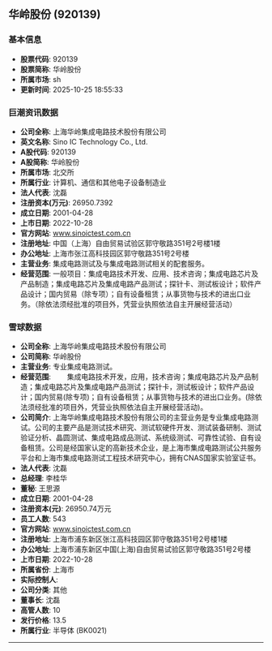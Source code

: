 ## 华岭股份 (920139)

### 基本信息

- **股票代码**: 920139
- **股票简称**: 华岭股份
- **所属市场**: sh
- **更新时间**: 2025-10-25 18:55:33

### 巨潮资讯数据

- **公司全称**: 上海华岭集成电路技术股份有限公司
- **英文名称**: Sino IC Technology Co., Ltd.
- **A股代码**: 920139
- **A股简称**: 华岭股份
- **所属市场**: 北交所
- **所属行业**: 计算机、通信和其他电子设备制造业
- **法人代表**: 沈磊
- **注册资本(万元)**: 26950.7392
- **成立日期**: 2001-04-28
- **上市日期**: 2022-10-28
- **官方网站**: www.sinoictest.com.cn
- **注册地址**: 中国（上海）自由贸易试验区郭守敬路351号2号楼1楼
- **办公地址**: 上海市张江高科技园区郭守敬路351号2号楼
- **主营业务**: 集成电路测试及与集成电路测试相关的配套服务。
- **经营范围**: 一般项目：集成电路技术开发、应用、技术咨询；集成电路芯片及产品制造；集成电路芯片及集成电路产品测试；探针卡、测试板设计；软件产品设计；国内贸易（除专项）；自有设备租赁；从事货物与技术的进出口业务。（除依法须经批准的项目外，凭营业执照依法自主开展经营活动）

### 雪球数据

- **公司全称**: 上海华岭集成电路技术股份有限公司
- **公司简称**: 华岭股份
- **主营业务**: 专业集成电路测试。
- **经营范围**: 　　集成电路技术开发，应用，技术咨询；集成电路芯片及产品制造；集成电路芯片及集成电路产品测试；探针卡，测试板设计；软件产品设计；国内贸易(除专项)；自有设备租赁；从事货物与技术的进出口业务。(除依法须经批准的项目外，凭营业执照依法自主开展经营活动)。
- **公司简介**: 上海华岭集成电路技术股份有限公司的主营业务是专业集成电路测试。公司的主要产品是测试技术研究、测试软硬件开发、测试装备研制、测试验证分析、晶圆测试、集成电路成品测试、系统级测试、可靠性试验、自有设备租赁。公司是经国家认定的高新技术企业，是上海市集成电路测试公共服务平台和上海市集成电路测试工程技术研究中心，拥有CNAS国家实验室证书。
- **法人代表**: 沈磊
- **总经理**: 李桂华
- **董秘**: 王思源
- **成立日期**: 2001-04-28
- **注册资本(元)**: 26950.74万元
- **员工人数**: 543
- **官方网站**: www.sinoictest.com.cn
- **注册地址**: 上海市浦东新区张江高科技园区郭守敬路351号2号楼1楼
- **办公地址**: 上海市浦东新区中国(上海)自由贸易试验区郭守敬路351号2号楼
- **上市日期**: 2022-10-28
- **所属省份**: 上海市
- **实际控制人**: 
- **公司分类**: 其他
- **董事长**: 沈磊
- **高管人数**: 10
- **发行价格**: 13.5
- **所属行业**: 半导体 (BK0021)

---